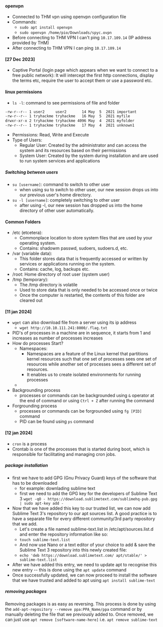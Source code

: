 #### openvpn
* Connected to THM vpn using openvpn configuration file
* Commands:
  * `sudo apt install openvpn`
  * `sudo openvpn /home/pio/Downloads/spyc.ovpn`
* Before connecting to THM VPN I can't ping `10.17.109.14` (IP address provided by THM)
* After connecting to THM VPN I can ping `10.17.109.14`

#### [27 Dec 2023]
* Captive Portal (login page which appears when we want to connect to a free public network): It will intercept the first http connections, display the terms etc, require the user to accept them or use a password etc.

#### linux permissions
* `ls -l`: command to see permissions of file and folder
```sh
-rw-r--r-- 1 user2     user2       14 May  5  2021 important
-rw-r--r-- 1 tryhackme tryhackme   16 May  5  2021 myfile
drwxr-xr-x 2 tryhackme tryhackme 4096 May  4  2021 myfolder
-rw-r--r-- 1 tryhackme tryhackme   17 May  4  2021 unknown1
```
* Permissions: Read, Write and Execute
* Type of Users:
  * Regular User: Created by the administrator and can access the system and its resources based on their permissions
  * System User: Created by the system during installation and are used to run system services and applications

##### Switching between users
* `su [username]`: command to switch to other user
  * when using su to switch to other user, our new session drops us into our previous user's home directory. 
* `su -l [username]`: completely switching to other user
  * after using -l, our new session has dropped us into the home directory of other user automatically. 

#### Common Folders
* /etc (etcetera):
  * Commonplace location to store system files that are used by your operating system.
  * Contains: shadowm passwd, sudoers, sudoers.d, etc.
* /var (variable data):
  * This folder stores data that is frequently accessed or written by services or applications running on the system.
  * Contains: cache, log, backups etc.
* /root: Home directory of root user (system user)
* /tmp (temporary):
  * The /tmp directory is volatile
  * Used to store data that is only needed to be accessed once or twice
  * Once the computer is restarted, the contents of this folder are cleared out

#### [11 jan 2024]
* `wget` can also download file from a server using its ip address
  * `wget http://10.10.111.241:8000/.flag.txt`
* PID's of processes in a machine are in sequence, it starts from 1 and increases as number of processes increases
* How do processes Start?
  * Namespaces:
    * Namespaces are a feature of the Linux kernel that partitions kernel resources such that one set of processes sees one set of resources while another set of processes sees a different set of resources.
    * It enables us to create isolated environments for running processes
  * 
* Backgrounding process
  * processes or commands can be backgrounded using `&` operator at the end of command or using `Ctrl + Z` after running the command
* Forgrounding process
  * processes or commands can be forgrounded using `fg [PID]` command
  * PID can be found using `ps` command

#### [12 jan 2024]
* `cron` is a process
* Crontab is one of the processes that is started during boot, which is responsible for facilitating and managing cron jobs.

##### package installation
* first we have to add GPG (Gnu Privacy Guard) keys of the software that has to be downloaded
  * for example: downlading sublime text
  * first we need to add the GPG key for the developers of Sublime Text 3
  `wget -qO - https://download.sublimetext.com/sublimehq-pub.gpg | sudo apt-key add -`
* Now that we have added this key to our trusted list, we can now add Sublime Text 3's repository to our apt sources list. A good practice is to have a separate file for every different community/3rd party repository that we add.
  * Let's create a file named sublime-text.list in /etc/apt/sources.list.d and enter the repository information like so:
  * `touch sublime-text.list`
  * And now use Nano or a text editor of your choice to add & save the Sublime Text 3 repository into this newly created file:
  * `echo 'deb https://download.sublimetext.com/ apt/stable/' > sublime-text.list`
* After we have added this entry, we need to update apt to recognise this new entry -- this is done using the `apt update` command
* Once successfully updated, we can now proceed to install the software that we have trusted and added to apt using `apt install sublime-text`

##### removing packages
Removing packages is as easy as reversing. This process is done by using the `add-apt-repository --remove ppa:PPA_Name/ppa` command or by manually deleting the file that we previously added to. Once removed, we can just use `apt remove [software-name-here]` i.e. `apt remove sublime-text`

